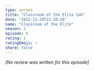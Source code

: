 ```yaml
---
type: series
title: "Classroom of the Elite 1x6"
date: "2022-11-29T23:20:20"
name: "Classroom of the Elite"
season: 1
episode: 6
rating: 1
ratingEmoji: ⭐️
share: false
---
```


*[No review was written for this episode]*
